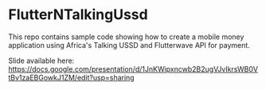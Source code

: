 # FlutterNTalkingUssd

This repo contains sample code showing how to create a mobile money application using Africa's Talking USSD and Flutterwave API for payment.

Slide available here:
https://docs.google.com/presentation/d/1JnKWipxncwb2B2ugVJvIkrsWB0VtBv1zaEBGowkJ1ZM/edit?usp=sharing



